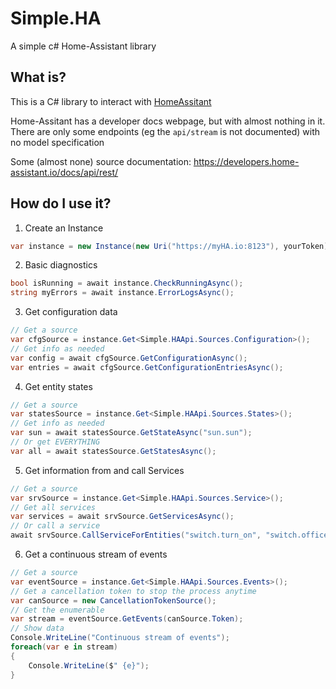 # Simple.HA
A simple c# Home-Assistant library

## What is?

This is a C# library to interact with [HomeAssitant](https://home-assistant.io)

Home-Assitant has a developer docs webpage, but with almost nothing in it. \
There are only some endpoints (eg the `api/stream` is not documented) with no model specification

Some (almost none) source documentation: https://developers.home-assistant.io/docs/api/rest/

## How do I use it?

1. Create an Instance
~~~C#
var instance = new Instance(new Uri("https://myHA.io:8123"), yourToken);
~~~

2. Basic diagnostics
~~~C#
bool isRunning = await instance.CheckRunningAsync();
string myErrors = await instance.ErrorLogsAsync();
~~~

3. Get configuration data
~~~C#
// Get a source
var cfgSource = instance.Get<Simple.HAApi.Sources.Configuration>();
// Get info as needed
var config = await cfgSource.GetConfigurationAsync();
var entries = await cfgSource.GetConfigurationEntriesAsync();
~~~

4. Get entity states
~~~C#
// Get a source
var statesSource = instance.Get<Simple.HAApi.Sources.States>();
// Get info as needed
var sun = await statesSource.GetStateAsync("sun.sun");
// Or get EVERYTHING
var all = await statesSource.GetStatesAsync();
~~~

5. Get information from and call Services
~~~C#
// Get a source
var srvSource = instance.Get<Simple.HAApi.Sources.Service>();
// Get all services
var services = await srvSource.GetServicesAsync();
// Or call a service
await srvSource.CallServiceForEntities("switch.turn_on", "switch.office");
~~~

6. Get a continuous stream of events
~~~C#
// Get a source
var eventSource = instance.Get<Simple.HAApi.Sources.Events>();
// Get a cancellation token to stop the process anytime
var canSource = new CancellationTokenSource();
// Get the enumerable
var stream = eventSource.GetEvents(canSource.Token);
// Show data
Console.WriteLine("Continuous stream of events");
foreach(var e in stream)
{
    Console.WriteLine($" {e}");
}
~~~

